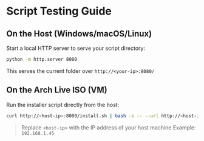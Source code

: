 # Script Testing Guide

## On the Host (Windows/macOS/Linux)

Start a local HTTP server to serve your script directory:

```bash
python -m http.server 8080
```

This serves the current folder over `http://<your-ip>:8080/`

## On the Arch Live ISO (VM)

Run the installer script directly from the host:

```bash
curl http://<host-ip>:8080/install.sh | bash -s -- --url http://<host-ip>:8080
```

> Replace `<host-ip>` with the IP address of your host machine
> Example: `192.168.1.45`
